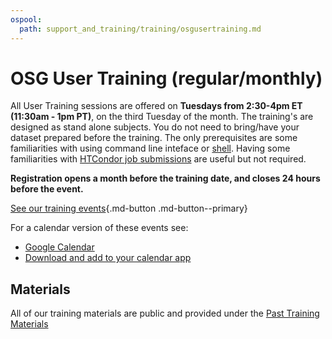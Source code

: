 ```yaml
---
ospool:
  path: support_and_training/training/osgusertraining.md
---
```


OSG User Training (regular/monthly) 
====================================

All User Training sessions are offered on **Tuesdays from 2:30-4pm ET (11:30am - 1pm PT)**, on the third Tuesday of the month. The training's are designed as stand alone subjects. You do not need to bring/have your dataset prepared before the training. The only prerequisites are some familiarities with using command line inteface or [shell](https://swcarpentry.github.io/shell-novice/). Having some familiarities with [HTCondor job submissions](https://portal.osg-htc.org/documentation/htc_workloads/workload_planning/htcondor_job_submission/) are useful but not required.  

**Registration opens a month before the training date, and closes 24 hours before the event.**

<!-- <font size="15">[Register Here](https://osgfacilitation.setmore.com/#classes)</font> -->
<!--[Register Here](https://osgfacilitation.setmore.com/#classes){.md-button .md-button--primary}-->
[See our training events](https://osg-htc.org/services/facilitation/monthly-training){.md-button .md-button--primary}

<!-- Template for adding training row to the following table

  <tr>
      <td> Tuesday, __DATE_OF_TRAINING__</td>
      <td><b>__TITLE_OF_TRAINING__</b>
        <p><i>Learning Objectives:</i> Topics covered in this workshop include:</p>
        <ul>
            <li>__TOPIC_1__
            <li>__TOPIC_2__
            <li>__TOPIC_3__
        </ul>
        <p>__TRAINING_DESCRIPTION__</b></p>
        <p><i>Prerequisites/Audience:</i> __PREREQUISITES__</p>
      </td>
  </tr>

-->

<!-- Commenting out. We plan to only update the front-facing training page on the main osg-htc site.

<table>
  <tr>
      <td>Tuesday, January 21</td>
      <td><b>Troubleshooting on the OSPool</b>
        <p><i>Learning Objectives:</i> Topics covered in this workshop include:</p>
        <ul>
            <li>Categories of job problems
            <li>How to get more information about a job problem
            <li>Strategies and considerations for troubleshooting
        </ul>
        <p>This session will focus on learning the concepts of debugging and troubleshooting on the OSPool. It will cover some strategies, tips, and tricks that you can use to answer questions such as "Why are my jobs on hold?" and "Why are my jobs stuck on idle?". At the end of the session is an optional hands-on portion.</b></p>
        <p><i>Prerequisites/Audience:</i> Intended for OSPool users who are familiar with logging in and submitting HTCondor jobs to the OSPool. Some familiarity with shell commands (such as how to edit files, copy/paste in the terminal) and HTCondor commands (such as condor_submit, condor_q) is recommended.</p>
        <a class="md-button md-button--primary" href="https://www.youtube.com/watch?v=azA7-4cPYEY">Video Recording</a>
      </td>
  </tr>
  <tr>
      <td>Tuesday, February 18</td>
      <td><b>Building and Using Containers on the OSPool</b>
        <p><i>Learning Objectives:</i> Topics covered in this workshop include:</p>
        <ul>
            <li>Introduction to containers
            <li>How to install software in a container
            <li>How to use a container to deploy your software in an OSPool job
        </ul>
        <p>Getting your computational program to run on someone else's computer can be a difficult process, especially on the OSPool, where there are many different operating systems with a variety of programs (and versions) installed and you don't have admin permissions. But what if there was a way to make sure your job always ran using your desired operating system, programs, and versions that you chose? In this training, we'll show you how you can achieve this very thing through the use of "container" technology.</b></p>
        <p><i>Prerequisites/Audience:</i> Intended for OSPool users who are familiar with logging in and submitting HTCondor jobs to the OSPool. Participants should have some familiarity with shell commands (such as how to edit files, copy/paste in the terminal).</p>
        <a class="md-button md-button--primary" href="https://www.youtube.com/watch?v=awSLTflAIJ8">Video Recording</a>
      </td>
  </tr>
  <tr>
      <td>Tuesday, March 18</td>
      <td><b>GPUs and Machine Learning in the OSPool</b>
        <p><i>Learning Objectives:</i> Topics covered in this workshop include:</p>
        <ul>
            <li>How to think about a machine learning workflow
            <li>How to run OSPool jobs that use GPUs
        </ul>
        <p> The training will include a step by step demonstration showing how to build up a machine learning workflow (scripting, containerization, data) and then how to run that workflow with HTCondor, using GPUs.</p>
        <p><i>Prerequisites/Audience:</i> Intended for OSPool users who are familiar with logging in and submitting HTCondor jobs to the OSPool. Participants should have some familiarity with shell commands (such as how to edit files, copy/paste in the terminal). Some familiarity with containers is also recommended.</p>
        <a class="md-button md-button--primary" href="https://www.youtube.com/watch?v=igU0RQFkR20">Video Recording</a>
      </td>
  </tr>
  <tr>
      <td>Tuesday, April 15</td>
      <td><b>Use Your Data Anywhere</b>
        <p><i>Learning Objectives:</i> Topics covered in this workshop include:</p>
        <ul>
            <li>Overview of data movement on the OSPool
            <li>How to stage data using the OSDF
            <li>Using the OSDF in you OSPool jobs
        </ul>
        <p>In this training, we will introduce attendees to the Open Science Data Federation (OSDF), a data platform that allows you to stage data for both distributed computing (such as on the OSPool) and sharing your data with others. It's even possible to connect your own storage to the OSDF directly, to both share and use yourself. Join us for an overview of the OSDF and hands-on examples of using it. </b></p>
        <p><i>Prerequisites/Audience:</i> Intended for OSPool users who are familiar with logging in and submitting HTCondor jobs to the OSPool. Participants should have some familiarity with shell commands (such as how to edit files, copy/paste in the terminal).</p>
        <a class="md-button md-button--primary" href="https://www.youtube.com/watch?v=x155qX6NClw">Video Recording</a>
        <a class="md-button md-button--primary" href="https://docs.google.com/presentation/d/1uh1SI1LgSOvPaMESPMwAbdrK8Dep4xunoE08JRrWWv4/edit?usp=sharing">Slides</a>
      </td>
  </tr>
  <tr>
      <td>Tuesday, May 20</td>
      <td><b>Adapting Workflows for High Throughput Bioinformatics</b>
        <p><i>Learning Objectives:</i> Topics covered in this workshop include:</p>
        <ul>
            <li>Setting up software for the OSPool
            <li>Organizing your work environment
            <li>Useful HTCondor submit options
        </ul>
        <p>In this training, we will create and scale up a BWA bioinformations workflow using HTCondor on the OSPool. In doing so, participants will learn how to set up and use software on the OSPool, how to keep their work environment organized, and strategies for HTCondor job submission. Though the training covers a bioinformatic example, the lessons are applicable to anyone interested in scaling up their OSPool computing.</b></p>
        <p><i>Prerequisites/Audience:</i> Intended for OSPool users who are familiar with logging in and submitting HTCondor jobs to the OSPool. Participants should have some familiarity with shell commands (such as how to edit files, copy/paste in the terminal).</p>
      </td>
  </tr>
</table> -->

For a calendar version of these events see:

* [Google Calendar](https://calendar.google.com/calendar/embed?src=c_f786e9455a56e4b1ea7aca0d15c88178fd0e309e92c3cf4767c268ea3e2fc884%40group.calendar.google.com&ctz=America%2FChicago)
* [Download and add to your calendar app](https://calendar.google.com/calendar/ical/c_f786e9455a56e4b1ea7aca0d15c88178fd0e309e92c3cf4767c268ea3e2fc884%40group.calendar.google.com/public/basic.ics)

## Materials

All of our training materials are public and provided under the [Past Training Materials](../materials/)

